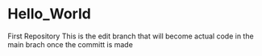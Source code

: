 # Hello_World
First Repository
This is the edit branch that will become actual code in the main brach once the committ is made